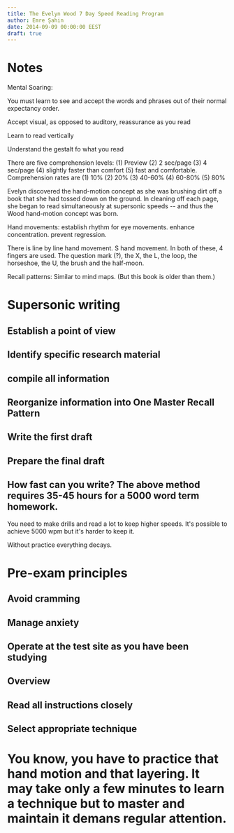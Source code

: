 ```yaml
---
title: The Evelyn Wood 7 Day Speed Reading Program 
author: Emre Şahin 
date: 2014-09-09 00:00:00 EEST 
draft: true 
---
```


Notes
=====

Mental Soaring:

You must learn to see and accept the words and phrases out of their
normal expectancy order.

Accept visual, as opposed to auditory, reassurance as you read

Learn to read vertically

Understand the gestalt fo what you read

There are five comprehension levels: (1) Preview (2) 2 sec/page (3) 4
sec/page (4) slightly faster than comfort (5) fast and comfortable.
Comprehension rates are (1) 10% (2) 20% (3) 40-60% (4) 60-80% (5) 80%

Evelyn discovered the hand-motion concept as she was brushing dirt off a
book that she had tossed down on the ground. In cleaning off each page,
she began to read simultaneously at supersonic speeds \-- and thus the
Wood hand-motion concept was born.

Hand movements: establish rhythm for eye movements. enhance
concentration. prevent regression.

There is line by line hand movement. S hand movement. In both of these,
4 fingers are used. The question mark (?), the X, the L, the loop, the
horseshoe, the U, the brush and the half-moon.

Recall patterns: Similar to mind maps. (But this book is older than
them.)

Supersonic writing
==================

Establish a point of view
-------------------------

Identify specific research material
-----------------------------------

compile all information
-----------------------

Reorganize information into One Master Recall Pattern
-----------------------------------------------------

Write the first draft
---------------------

Prepare the final draft
-----------------------

How fast can you write? The above method requires 35-45 hours for a 5000 word term homework.
--------------------------------------------------------------------------------------------

You need to make drills and read a lot to keep higher speeds. It\'s
possible to achieve 5000 wpm but it\'s harder to keep it.

Without practice everything decays.

Pre-exam principles
===================

Avoid cramming
--------------

Manage anxiety
--------------

Operate at the test site as you have been studying
--------------------------------------------------

Overview
--------

Read all instructions closely
-----------------------------

Select appropriate technique
----------------------------

You know, you have to practice that hand motion and that layering. It may take only a few minutes to learn a technique but to master and maintain it demans regular attention.
==============================================================================================================================================================================
